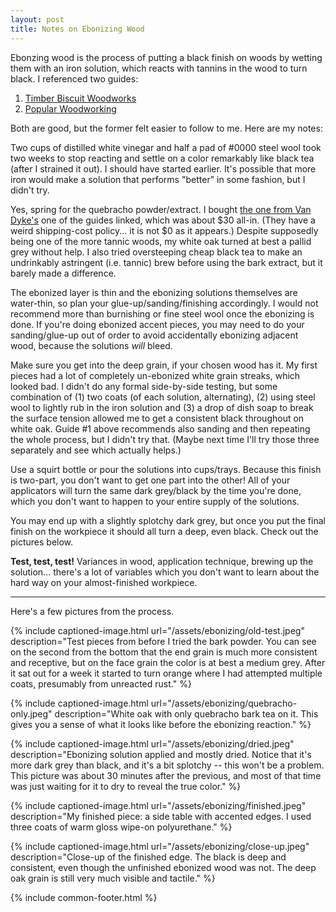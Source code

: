 ```yaml
---
layout: post
title: Notes on Ebonizing Wood
---
```


Ebonzing wood is the process of putting a black finish on woods by wetting them with an iron solution, which reacts with tannins in the wood to turn black. I referenced two guides:

1. [Timber Biscuit Woodworks](https://timberbiscuitwoodworks.com/blog/how-to-ebonize-wood)
2. [Popular Woodworking](https://www.popularwoodworking.com/finishing/ebonizing_wood/)

Both are good, but the former felt easier to follow to me. Here are my notes:

Two cups of distilled white vinegar and half a pad of #0000 steel wool took two weeks to stop reacting and settle on a color remarkably like black tea (after I strained it out). I should have started earlier. It's possible that more iron would make a solution that performs "better" in some fashion, but I didn't try.

Yes, spring for the quebracho powder/extract. I bought [the one from Van Dyke's](https://www.vandykestaxidermy.com/BKT2-P3850.aspx) one of the guides linked, which was about $30 all-in. (They have a weird shipping-cost policy... it is not $0 as it appears.) Despite supposedly being one of the more tannic woods, my white oak turned at best a pallid grey without help. I also tried oversteeping cheap black tea to make an undrinkably astringent (i.e. tannic) brew before using the bark extract, but it barely made a difference.

The ebonized layer is thin and the ebonizing solutions themselves are water-thin, so plan your glue-up/sanding/finishing accordingly. I would not recommend more than burnishing or fine steel wool once the ebonizing is done. If you're doing ebonized accent pieces, you may need to do your sanding/glue-up out of order to avoid accidentally ebonizing adjacent wood, because the solutions _will_ bleed.

Make sure you get into the deep grain, if your chosen wood has it. My first pieces had a lot of completely un-ebonized white grain streaks, which looked bad. I didn't do any formal side-by-side testing, but some combination of (1) two coats (of each solution, alternating), (2) using steel wool to lightly rub in the iron solution and (3) a drop of dish soap to break the surface tension allowed me to get a consistent black throughout on white oak. Guide #1 above recommends also sanding and then repeating the whole process, but I didn't try that. (Maybe next time I'll try those three separately and see which actually helps.)

Use a squirt bottle or pour the solutions into cups/trays. Because this finish is two-part, you don't want to get one part into the other! All of your applicators will turn the same dark grey/black by the time you're done, which you don't want to happen to your entire supply of the solutions.

You may end up with a slightly splotchy dark grey, but once you put the final finish on the workpiece it should all turn a deep, even black. Check out the pictures below.

**Test, test, test!** Variances in wood, application technique, brewing up the solution... there's a lot of variables which you don't want to learn about the hard way on your almost-finished workpiece.

--------------------------------------------------------------------------------

Here's a few pictures from the process.

{% include captioned-image.html
url="/assets/ebonizing/old-test.jpeg"
description="Test pieces from before I tried the bark powder. You can see on the second from the bottom that the end grain is much more consistent and receptive, but on the face grain the color is at best a medium grey. After it sat out for a week it started to turn orange where I had attempted multiple coats, presumably from unreacted rust."
%}

{% include captioned-image.html
url="/assets/ebonizing/quebracho-only.jpeg"
description="White oak with only quebracho bark tea on it. This gives you a sense of what it looks like before the ebonizing reaction."
%}

{% include captioned-image.html
url="/assets/ebonizing/dried.jpeg"
description="Ebonizing solution applied and mostly dried. Notice that it's more dark grey than black, and it's a bit splotchy -- this won't be a problem. This picture was about 30 minutes after the previous, and most of that time was just waiting for it to dry to reveal the true color."
%}

{% include captioned-image.html
url="/assets/ebonizing/finished.jpeg"
description="My finished piece: a side table with accented edges. I used three coats of warm gloss wipe-on polyurethane."
%}

{% include captioned-image.html
url="/assets/ebonizing/close-up.jpeg"
description="Close-up of the finished edge. The black is deep and consistent, even though the unfinished ebonized wood was not. The deep oak grain is still very much visible and tactile."
%}

{% include common-footer.html %}

